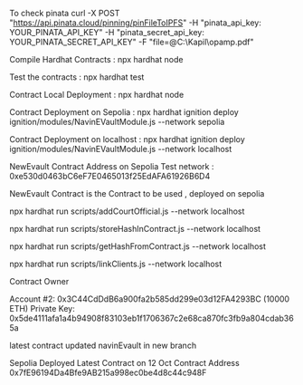 
To check pinata
curl -X POST "https://api.pinata.cloud/pinning/pinFileToIPFS" -H "pinata_api_key: YOUR_PINATA_API_KEY" -H "pinata_secret_api_key: YOUR_PINATA_SECRET_API_KEY" -F "file=@C:\Kapil\opamp.pdf"


Compile Hardhat Contracts :  npx hardhat node

Test the contracts : npx hardhat test

Contract Local Deployment : npx hardhat node

Contract Deployment on Sepolia : npx hardhat ignition deploy ignition/modules/NavinEVaultModule.js --network sepolia

Contract Deployment on localhost : npx hardhat ignition deploy ignition/modules/NavinEVaultModule.js --network localhost



NewEvault Contract Address on Sepolia Test network : 0xe530d0463bC6eF7E0465013f25EdAFA61926B6D4

NewEvault Contract is the Contract to be used , deployed on sepolia



npx hardhat run scripts/addCourtOfficial.js --network localhost

npx hardhat run scripts/storeHashInContract.js --network localhost

npx hardhat run scripts/getHashFromContract.js --network localhost

npx hardhat run scripts/linkClients.js --network localhost




Contract Owner

Account #2: 0x3C44CdDdB6a900fa2b585dd299e03d12FA4293BC (10000 ETH)
Private Key: 0x5de4111afa1a4b94908f83103eb1f1706367c2e68ca870fc3fb9a804cdab365a   


latest contract updated navinEvault in new branch

Sepolia Deployed Latest Contract on 12 Oct Contract Address 0x7fE96194Da4Bfe9AB215a998ec0be4d8c44c948F